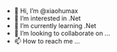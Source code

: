 - 👋 Hi, I’m @xiaohumax
- 👀 I’m interested in .Net 
- 🌱 I’m currently learning  .Net
- 💞️ I’m looking to collaborate on ...
- 📫 How to reach me ...

<!---
xiaohumax/xiaohumax is a ✨ special ✨ repository because its `README.md` (this file) appears on your GitHub profile.
You can click the Preview link to take a look at your changes.
--->
